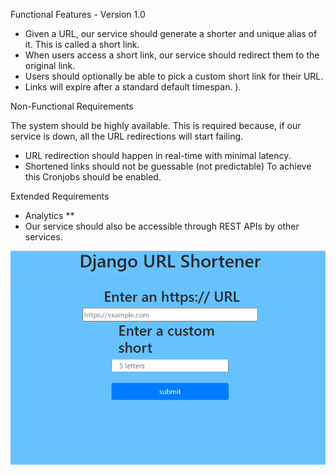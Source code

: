 Functional Features - Version 1.0

- Given a URL, our service should generate a shorter and unique alias of it. This is called a short link. 
- When users access a short link, our service should redirect them to the original link. 
- Users should optionally be able to pick a custom short link for their URL. 
- Links will expire after a standard default timespan. ).

Non-Functional Requirements

The system should be highly available. This is required because, if our service is down, all the URL redirections will start failing.
- URL redirection should happen in real-time with minimal latency. 
- Shortened links should not be guessable (not predictable) To achieve this Cronjobs should be enabled. 

Extended Requirements

- Analytics **
- Our service should also be accessible through REST APIs by other services. 

![alt text](UrlShortener-v_1.0.png)